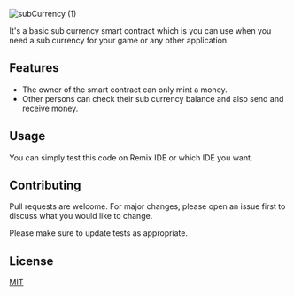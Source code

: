 ![subCurrency (1)](https://user-images.githubusercontent.com/78970916/161838032-b98da252-11f1-4f30-967c-3fbdc9282a34.png)

It's a basic sub currency smart contract which is you can use when you need a sub currency for your game or any other application.

## Features

* The owner of the smart contract can only mint a money.
* Other persons can check their sub currency balance and also send and receive money.

## Usage

You can simply test this code on Remix IDE or which IDE you want.

## Contributing

Pull requests are welcome. For major changes, please open an issue first to discuss what you would like to change.

Please make sure to update tests as appropriate.

## License

[MIT](https://choosealicense.com/licenses/mit/)
